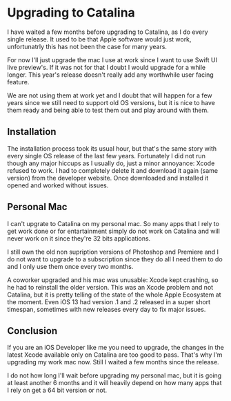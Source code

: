 # Upgrading to Catalina

I have waited a few months before upgrading to Catalina, as I do every single release. It used to be that Apple software would just work, unfortunatrly this has not been the case for many years.

For now I'll just upgrade the mac I use at work since I want to use Swift UI live preview's. If it was not for that I doubt I would upgrade for a while longer. This year's release doesn't really add any worthwhile user facing feature.

We are not using them at work yet and I doubt that will happen for a few years since we still need to support old OS versions, but it is nice to have them ready and being able to test them out and play around with them.

## Installation

The installation process took its usual hour, but that's the same story with every single OS release of the last few years. Fortunately I did not run though any major hiccups as I usually do, just a minor annoyance: Xcode refused to work. I had to completely delete it and download it again (same version) from the developer website. Once downloaded and installed it opened and worked without issues.

## Personal Mac

I can't upgrate to Catalina on my personal mac. So many apps that I rely to get work done or for entartainment simply do not work on Catalina and will never work on it since they're 32 bits applications.

I still own the old non supription versions of Photoshop and Premiere and I do not want to upgrade to a subscription since they do all I need them to do and I only use them once every two months.

A coworker upgraded and his mac was unusable: Xcode kept crashing, so he had to reinstall the older version. This was an Xcode problem and not Catalina, but it is pretty telling of the state of the whole Apple Ecosystem at the moment. Even iOS 13 had version .1 and .2 released in a super short timespan, sometimes with new releases every day to fix major issues.

## Conclusion

If you are an iOS Developer like me you need to upgrade, the changes in the latest Xcode available only on Catalina are too good to pass. That's why I'm upgrading my work mac now. Still I waited a few months since the release.

I do not how long I'll wait before upgrading my personal mac, but it is going at least another 6 months and it will heavily depend on how many apps that I rely on get a 64 bit version or not.
